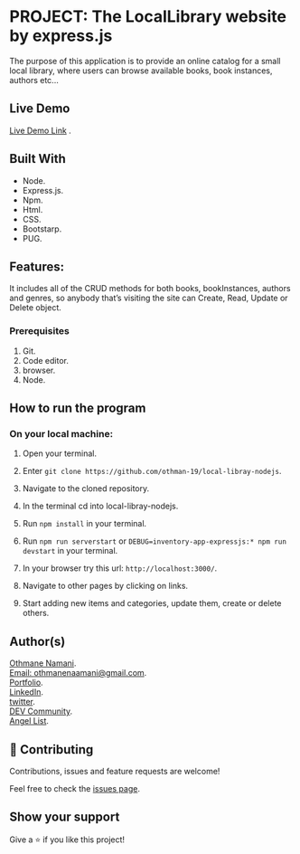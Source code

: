 # PROJECT: The LocalLibrary website by express.js

The purpose of this application is to provide an online catalog for a small local library, where users can browse available books, book instances, authors etc...

## Live Demo

[Live Demo Link](https://local-library-othman.herokuapp.com/) .


## Built With
- Node.
- Express.js.
- Npm.
- Html.
- CSS.
- Bootstarp.
- PUG.

## Features:

It includes all of the CRUD methods for both books, bookInstances, authors and genres, so anybody that’s visiting the site can Create, Read, Update or Delete object.

### Prerequisites

1. Git.
2. Code editor.
3. browser.
4. Node.

## How to run the program

### On your local machine:

1. Open your terminal.

2. Enter `git clone https://github.com/othman-19/local-libray-nodejs`.

3. Navigate to the cloned repository.

4. In the terminal cd into local-libray-nodejs.

5. Run `npm install` in your terminal.

6. Run `npm run serverstart` or `DEBUG=inventory-app-expressjs:* npm run devstart` in your terminal.

7. In your browser try this url: `http://localhost:3000/`.

8. Navigate to other pages by clicking on links.

9. Start adding new items and categories, update them, create or delete others.

## Author(s)
[Othmane Namani](https://github.com/othman-19/).  
[Email: othmanenaamani@gmail.com](mailto:othmanenaamani@gmail.com).  
[Portfolio](https://othman-19.github.io/my_portfolio/).  
[LinkedIn](https://www.linkedin.com/in/othman-namani/).  
[twitter](https://twitter.com/ONaamani).  
[DEV Community](https://dev.to/othman).  
[Angel List](https://angel.co/othmane-namani).  

## 🤝 Contributing

Contributions, issues and feature requests are welcome!

Feel free to check the [issues page](issues/).

## Show your support

Give a ⭐️ if you like this project!


